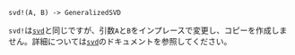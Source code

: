 ```
svd!(A, B) -> GeneralizedSVD
```

`svd!`は[`svd`](@ref)と同じですが、引数`A`と`B`をインプレースで変更し、コピーを作成しません。詳細については[`svd`](@ref)のドキュメントを参照してください。
